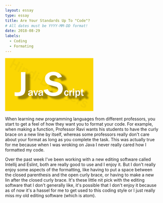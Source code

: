 ```yaml
---
layout: essay
type: essay
title: Are Your Standards Up To "Code"?
# All dates must be YYYY-MM-DD format!
date: 2018-08-29
labels:
  - Coding
  - Formating
---
```


<div class="ui large rounded images">
  <img class="ui image" src="../images/JSpic1.png">
</div>

When learning new programming languages from different professors, you start to get a feel of how they want you to format your code. For example, when making a function, Professor Ravi wants his students to have the curly brace on a new line by itself, whereas some professors really don't care about your format as long as you complete the task. This was actually true for me because when I was wroking on Java I never really cared how I formatted my code. 

Over the past week I've been working with a new editing software called Intellij and Eslint, both are really good to use and I enjoy it. But I don't really enjoy some aspects of the formatting, like having to put a space between the closed parenthesis and the open curly brace, or having to make a new lin after the closed curly brace. It's these little nit pick with the editing software that I don't generally like, it's possible that I don't enjoy it because as of now it's a hassel for me to get used to this coding style or I just really miss my old editing software (which is atom).
